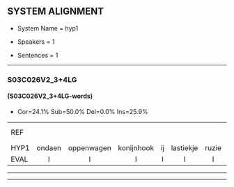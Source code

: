 
## SYSTEM ALIGNMENT

- System Name = hyp1

- Speakers = 1

- Sentences = 1

---

### S03C026V2_3+4LG

#### (S03C026V2_3+4LG-words)

- Cor=24.1%	Sub=50.0%	Del=0.0%	Ins=25.9%

|  |  |  |  |  |  |  |  |  |  |  |  |  |  |  |  |  |  |  |  |  |  |  |  |  |  |  |  |  |  |  |  |  |  |  |  |  |  |  |  |  |  |  |  |  |  |  |  |  |  |  |  |  |  |  |
|:--- |:---:|:---:|:---:|:---:|:---:|:---:|:---:|:---:|:---:|:---:|:---:|:---:|:---:|:---:|:---:|:---:|:---:|:---:|:---:|:---:|:---:|:---:|:---:|:---:|:---:|:---:|:---:|:---:|:---:|:---:|:---:|:---:|:---:|:---:|:---:|:---:|:---:|:---:|:---:|:---:|:---:|:---:|:---:|:---:|:---:|:---:|:---:|:---:|:---:|:---:|:---:|:---:|:---:|:---:|
| REF |  |  |  |  |  |  |  | omdraaien | poppenwagen | konijnenhok*(konijnhok) | elastiekje | ruziemaken | teddybeer | dierentuin | paddenstoelen | verstoppertje | wasmachine | fototoestel | toiletpapier | vrachtwagen | buurmannen | vogelkooi | olifant | schommelen | iedereen |  | schoenenwinkel | knutselen | ophangen | verjaardag |  |  | sprookjesboek | tandenborstel | lucifer | slaapkamer |  | achterdeur | ziekenhuis | nieuwsgierig | afblijven | kabouter |  |  |  | washandje | sneeuwwitje | goeiendag | vakantie | limonade | autorijden | eindelijk | familie | chocolade |
| HYP1 | ondaen | oppenwagen | konijnhook | ij | lastiekje | ruzie | maken | tedie | wee | derentuin | paddenstolen | verstopperd | ja | was | met | china | fototostel | tolet | papier | vrechtwagen | buurmannen | vogelkooi | olifant | schonnelen | iedereen | schoenen | winkel | knutcelen | ophengen | verjaardag | sproulkisbook | tanden | borstel | nu | cifir | slaapkamer | echter | deur | zeekenhuis | nieuwsgierig | afblijven | kabouter | was | handje | is | nee | wietje | goeiendag | vakantie | lumonada | autoreiden | eindelijk | familie | chocolada |
| EVAL | I | I | I | I | I | I | I | S | S | S | S | S | S | S | S | S | S | S | S | S |  |  |  | S |  | I | S | S | S |  | I | I | S | S | S |  | I | S | S |  |  |  | I | I | I | S | S |  |  | S | S |  |  | S |
---

---
